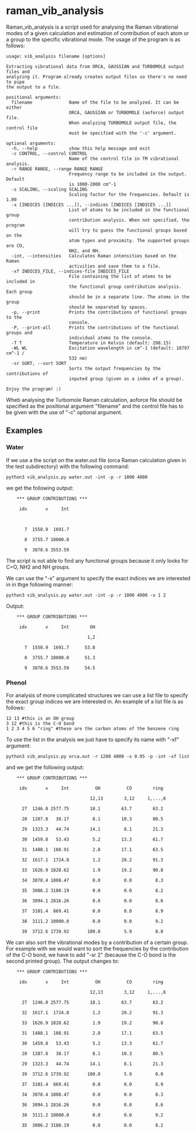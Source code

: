 # raman_vib_analysis

Raman_vib_analysis is a script used for analysing the Raman vibrational modes of a given calculation and estimation of contribution of each atom or a group to the specific vibrational mode. The usage of the program is as follows:
```
usage: vib_analysis filename [options]

Extracting vibrational data from ORCA, GAUSSIAN and TURBOMOLE output files and
analyzing it. Program already creates output files so there's no need to pipe
the output to a file.

positional arguments:
  filename              Name of the file to be analyzed. It can be either
                        ORCA, GAUSSIAN or TURBOMOLE (aoforce) output file.
                        When analyzing TURBOMOLE output file, the control file
                        must be specified with the '-c' argument.

optional arguments:
  -h, --help            show this help message and exit
  -c CONTROL, --control CONTROL
                        Name of the control file in TM vibrational analysis.
  -r RANGE RANGE, --range RANGE RANGE
                        Frequency range to be included in the output. Default
                        is 1000-2000 cm^-1
  -s SCALING, --scaling SCALING
                        Scaling factor for the frequencies. Default is 1.00
  -x [INDICES [INDICES ...]], --indices [INDICES [INDICES ...]]
                        List of atoms to be included in the functional group
                        contribution analysis. When not specified, the program
                        will try to guess the functional groups based on the
                        atom types and proximity. The supported groups are CO,
                        NH2, and NH.
  -int, --intensities   Calculates Raman intensities based on the Raman
                        activities and save them to a file.
  -xf INDICES_FILE, --indices-file INDICES_FILE
                        File containing the list of atoms to be included in
                        the functional group contribution analysis. Each group
                        should be in a separate line. The atoms in the group
                        should be separated by spaces.
  -p, --print           Prints the contributions of functional groups to the
                        console.
  -P, --print-all       Prints the contributions of the functional groups and
                        individual atoms to the console.
  -T T                  Temperature in Kelvin (default: 298.15)
  -WL WL                Excitation wavelength in cm^-1 (default: 18797 cm^-1 /
                        532 nm)
  -sr SORT, --sort SORT
                        Sorts the output frequencies by the contributions of
                        inputed group (given as a index of a group).

Enjoy the program! :)
```

Wheb analysing the Turbomole Raman calculation, aoforce file should be specified as the positional argument "filename" and the control file has to be given with the use of "-c" optional argument.

## Examples

### Water

If we use a the script on the water.out file (orca Raman calculation given in the test subdirectory) with the following command:
```
python3 vib_analysis.py water.out -int -p -r 1000 4000
```
we get the following output:
```
	*** GROUP CONTRIBUTIONS ***

     idx       v     Int

                         

       7  1558.9  1691.7

       8  3755.7 10000.0

       9  3878.6 3553.59
```
The script is not able to find any functional groups because it only looks for C=O, NH2 and NH groups.

We can use the "-x" argument to specify the exact indices we are interested in in thge following manner:
```
python3 vib_analysis.py water.out -int -p -r 1000 4000 -x 1 2
```
Output:
```
	*** GROUP CONTRIBUTIONS ***

     idx       v     Int        OH

                               1,2

       7  1558.9  1691.7      53.8

       8  3755.7 10000.0      51.3

       9  3878.6 3553.59      54.5
```


### Phenol

For analysis of more complicated structures we can use a list file to specify the exact group indices we are interested in. An example of a list file is as follows:
```
12 13 #this is an OH group
3 12 #this is the C-O bond
1 2 3 4 5 6 "ring" #these are the carbon atoms of the benzene ring
```

To use the list in the analysis we just have to specify its name with "-xf" argument:
```
python3 vib_analysis.py orca.out -r 1200 4000 -s 0.95 -p -int -xf list
```
and we get the following output:
```
	*** GROUP CONTRIBUTIONS ***

     idx       v     Int          OH          CO        ring

                                12,13        3,12     1,...,6

      27  1246.0 2577.75        18.1        63.7        63.2

      28  1287.8   38.17         8.1        10.3        80.5

      29  1323.3   44.74        14.1         8.1        21.3

      30  1459.8   53.43         5.2        13.3        61.7

      31  1488.1  108.91         2.8        17.1        63.5

      32  1617.1  1724.8         1.2        20.2        91.3

      33  1626.9 1828.62         1.9        19.2        90.8

      34  3078.4 1808.47         0.0         0.0         8.3

      35  3086.2 3180.19         0.0         0.0         8.2

      36  3094.1 2816.26         0.0         0.0         8.6

      37  3101.4  869.41         0.0         0.0         8.9

      38  3111.2 10000.0         0.0         0.0         9.2

      39  3712.6 1739.92       100.0         5.9         0.0
```

We can also sort the vibrational modes by a contribution of a certain group. For example with we would want to sort the frequencies by the contribution of the C-O bond, we have to add "-sr 2" (because the C-O bond is the second printed group). The output changes to:
```
	*** GROUP CONTRIBUTIONS ***

     idx       v     Int          OH          CO        ring

                                12,13        3,12     1,...,6

      27  1246.0 2577.75        18.1        63.7        63.2

      32  1617.1  1724.8         1.2        20.2        91.3

      33  1626.9 1828.62         1.9        19.2        90.8

      31  1488.1  108.91         2.8        17.1        63.5

      30  1459.8   53.43         5.2        13.3        61.7

      28  1287.8   38.17         8.1        10.3        80.5

      29  1323.3   44.74        14.1         8.1        21.3

      39  3712.6 1739.92       100.0         5.9         0.0

      37  3101.4  869.41         0.0         0.0         8.9

      34  3078.4 1808.47         0.0         0.0         8.3

      36  3094.1 2816.26         0.0         0.0         8.6

      38  3111.2 10000.0         0.0         0.0         9.2

      35  3086.2 3180.19         0.0         0.0         8.2
```
